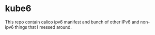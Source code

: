 # kube6
This repo contain calico ipv6 manifest and bunch of other IPv6 and non-ipv6 things that I messed around.
